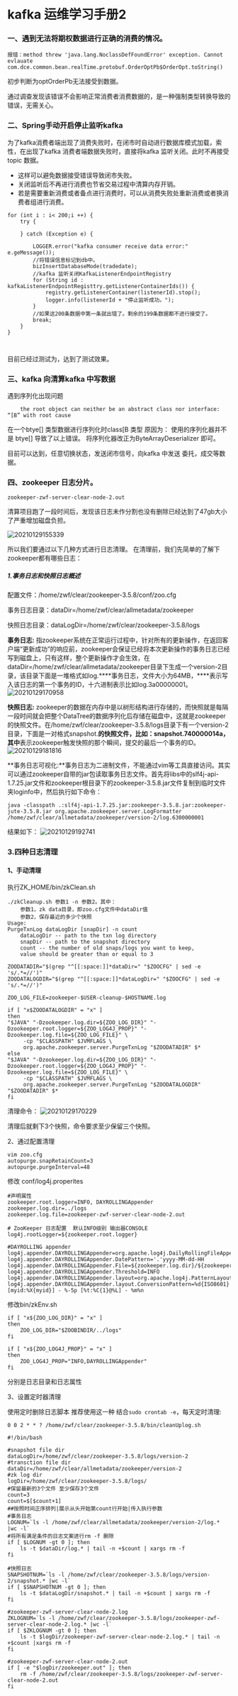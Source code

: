 # kafka 运维学习手册2

### 一、遇到无法将期权数据进行正确的消费的情况。
```
报错：method threw 'java.lang.NoclassDefFoundError' exception. Cannot evlauate com.dce.common.bean.realTime.protobuf.OrderOptPb$OrderOpt.toString()
```

初步判断为optOrderPb无法接受到数据。

通过调查发现该错误不会影响正常消费者消费数据的，是一种强制类型转换导致的错误，无需关心。



### 二、Spring手动开启停止监听kafka

为了kafka消费者端出现了消费失败时，在闭市时自动进行数据库模式加载，索性，在出现了kafka 消费者端数据失败时，直接将kafka 监听关闭。此时不再接受topic 数据。

- 这样可以避免数据接受错误导致闭市失败。
- 关闭监听后不再进行消费也节省交易过程中清算内存开销。
- 若是需要重新消费或者备点进行消费时，可以从消费失败处重新消费或者换消费者组进行消费。
```
for (int i : i< 200;i ++) {
    try {
    
    } catch (Exception e) {
    
        LOGGER.error("kafka consumer receive data error:" e.geMessage());
        //将错误信息标记到db中。
        bizInsertDatabaseMode(tradedate);
        //kafka 监听关闭KafkaListenerEndpointRegistry 
        for (String id : kafkaListenerEndpointRegisttry.getListenerContainerIds()) {
            registry.getListenerContainer(listenerId).stop();
            logger.info(listenerId + "停止监听成功。");
        }
        //如果这200条数据中第一条就出错了。剩余的199条数据都不进行接受了。
        break;
    }
}

        
```
目前已经过测试为，达到了测试效果。



### 三、kafka 向清算kafka 中写数据

遇到序列化出现问题
```
    the root object can neither be an abstract class nor interface: “[B” with root cause
```

在一个btye[] 类型数据进行序列化时class[B 类型 
原因为： 使用的序列化器并不是 btye[] 导致了以上错误。
将序列化器改正为ByteArrayDeserializer 即可。

目前可以达到，任意切换状态，发送闭市信号，向kafka 中发送 委托，成交等数据。


### 四、zookeeper 日志分片。

```
zookeeper-zwf-server-clear-node-2.out
```
清算项目跑了一段时间后，发现该日志未作分割也没有删除已经达到了47gb大小了严重增加磁盘负担。

![20210129155339](https://cdn.jsdelivr.net/gh/weifangZ/image@master/image20210129155339.png)

所以我们要通过以下几种方式进行日志清理。
在清理前，我们先简单的了解下zookeeper都有哪些日志：
##### 1.事务日志和快照日志概述
配置文件：/home/zwf/clear/zookeeper-3.5.8/conf/zoo.cfg

事务日志目录：dataDir=/home/zwf/clear/allmetadata/zookeeper

快照日志目录：dataLogDir=/home/zwf/clear/zookeeper-3.5.8/logs

**事务日志:** 指zookeeper系统在正常运行过程中，针对所有的更新操作，在返回客户端“更新成功”的响应前，zookeeper会保证已经将本次更新操作的事务日志已经写到磁盘上，只有这样，整个更新操作才会生效，在dataDir=/home/zwf/clear/allmetadata/zookeeper目录下生成一个version-2目录，该目录下面是一堆格式如log.****事务日志，文件大小为64MB，****表示写入该日志的第一个事务的ID，十六进制表示比如log.3a00000001。
![20210129170958](https://cdn.jsdelivr.net/gh/weifangZ/image@master/image20210129170958.png)

**快照日志:** zookeeper的数据在内存中是以树形结构进行存储的，而快照就是每隔一段时间就会把整个DataTree的数据序列化后存储在磁盘中，这就是zookeeper的快照文件。在/home/zwf/clear/zookeeper-3.5.8/logs目录下有一个version-2目录，下面是一对格式snapshot.**的快照文件，比如：snapshot.740000014a，其中**表示zookeeper触发快照的那个瞬间，提交的最后一个事务的ID。
![20210129181816](https://cdn.jsdelivr.net/gh/weifangZ/image@master/image20210129181816.png)

**事务日志可视化:**事务日志为二进制文件，不能通过vim等工具直接访问。其实可以通过zookeeper自带的jar包读取事务日志文件。首先将libs中的slf4j-api-1.7.25.jar文件和zookeeper根目录下的zookeeper-3.5.8.jar文件复制到临时文件夹loginfo中，然后执行如下命令：
```
java -classpath .:slf4j-api-1.7.25.jar:zookeeper-3.5.8.jar:zookeeper-jute-3.5.8.jar org.apache.zookeeper.server.LogFormatter /home/zwf/clear/allmetadata/zookeeper/version-2/log.6300000001
```
结果如下：
![20210129192741](https://cdn.jsdelivr.net/gh/weifangZ/image@master/image20210129192741.png)

### 3.四种日志清理
#### 1、手动清理
执行ZK_HOME/bin/zkClean.sh

```
./zkCleanup.sh 参数1 -n 参数2。其中：
	参数1，zk data目录，即zoo.cfg文件中dataDir值
	参数2，保存最近的多少个快照
Usage:
PurgeTxnLog dataLogDir [snapDir] -n count
	dataLogDir -- path to the txn log directory
	snapDir -- path to the snapshot directory
	count -- the number of old snaps/logs you want to keep,
	value should be greater than or equal to 3

```

```
ZOODATADIR="$(grep "^[[:space:]]*dataDir=" "$ZOOCFG" | sed -e 's/.*=//')"
ZOODATALOGDIR="$(grep "^[[:space:]]*dataLogDir=" "$ZOOCFG" | sed -e 's/.*=//')"

ZOO_LOG_FILE=zookeeper-$USER-cleanup-$HOSTNAME.log

if [ "x$ZOODATALOGDIR" = "x" ]
then
"$JAVA" "-Dzookeeper.log.dir=${ZOO_LOG_DIR}" "-Dzookeeper.root.logger=${ZOO_LOG4J_PROP}" "-Dzookeeper.log.file=${ZOO_LOG_FILE}" \
     -cp "$CLASSPATH" $JVMFLAGS \
     org.apache.zookeeper.server.PurgeTxnLog "$ZOODATADIR" $*
else
"$JAVA" "-Dzookeeper.log.dir=${ZOO_LOG_DIR}" "-Dzookeeper.root.logger=${ZOO_LOG4J_PROP}" "-Dzookeeper.log.file=${ZOO_LOG_FILE}" \
     -cp "$CLASSPATH" $JVMFLAGS \
     org.apache.zookeeper.server.PurgeTxnLog "$ZOODATALOGDIR" "$ZOODATADIR" $*
fi

```
清理命令：
![20210129170229](https://cdn.jsdelivr.net/gh/weifangZ/image@master/image20210129170229.png)

清理后就剩下3个快照，命令要求至少保留三个快照。

2、通过配置清理

```
vim zoo.cfg
autopurge.snapRetainCount=3
autopurge.purgeInterval=48
```
修改 conf/log4j.properites
```
#声明属性
zookeeper.root.logger=INFO, DAYROLLINGAppender
zookeeper.log.dir=../logs
zookeeper.log.file=zookeeper-zwf-server-clear-node-2.out
 
# ZooKeeper 日志配置  默认INFO级别 输出器CONSOLE
log4j.rootLogger=${zookeeper.root.logger}
 
#DAYROLLING appender
log4j.appender.DAYROLLINGAppender=org.apache.log4j.DailyRollingFileAppender
log4j.appender.DAYROLLINGAppender.DatePattern='.'yyyy-MM-dd-HH
log4j.appender.DAYROLLINGAppender.File=${zookeeper.log.dir}/${zookeeper.log.file}
log4j.appender.DAYROLLINGAppender.Threshold=INFO
log4j.appender.DAYROLLINGAppender.layout=org.apache.log4j.PatternLayout
log4j.appender.DAYROLLINGAppender.layout.ConversionPattern=%d{ISO8601} [myid:%X{myid}] - %-5p [%t:%C{1}@%L] - %m%n
```
修改bin/zkEnv.sh
 
```
if [ "x${ZOO_LOG_DIR}" = "x" ]
then
    ZOO_LOG_DIR="$ZOOBINDIR/../logs"
fi
 
if [ "x${ZOO_LOG4J_PROP}" = "x" ]
then
    ZOO_LOG4J_PROP="INFO,DAYROLLINGAppender"
fi
```
分别是日志目录和日志属性

3、设置定时器清理

使用定时删除日志脚本 推荐使用这一种 结合`sudo crontab -e`，每天定时清理: 
```
0 0 2 * * ? /home/zwf/clear/zookeeper-3.5.8/bin/cleanUplog.sh 
```
```
#!/bin/bash

#snapshot file dir
dataLogDir=/home/zwf/clear/zookeeper-3.5.8/logs/version-2
#transction file dir
dataDir=/home/zwf/clear/allmetadata/zookeeper/version-2
#zk log dir
logDir=/home/zwf/clear/zookeeper-3.5.8/logs/
#保留最新的3个文件 至少保存3个文件
count=3
count=$[$count+1]
##按照时间正序排列|展示从头开始第count行开始|传入执行参数
#事务日志
LOGNUM=`ls -l /home/zwf/clear/allmetadata/zookeeper/version-2/log.* |wc -l`
#将所有满足条件的日志文案进行rm -f 删除
if [ $LOGNUM -gt 0 ]; then
    ls -t $dataDir/log.* | tail -n +$count | xargs rm -f
fi

#快照日志
SNAPSHOTNUM=`ls -l /home/zwf/clear/zookeeper-3.5.8/logs/version-2/snapshot.* |wc -l`
if [ $SNAPSHOTNUM -gt 0 ]; then
    ls -t $dataLogDir/snapshot.* | tail -n +$count | xargs rm -f
fi

#zookeeper-zwf-server-clear-node-2.log
ZKLOGNUM=`ls -l /home/zwf/clear/zookeeper-3.5.8/logs/zookeeper-zwf-server-clear-node-2.log.* |wc -l`
if [ $ZKLOGNUM -gt 0 ]; then
    ls -t $logDir/zookeeper-zwf-server-clear-node-2.log.* | tail -n +$count |xargs rm -f
fi

#zookeeper-zwf-server-clear-node-2.out
if [ -e "$logDir/zookeeper.out" ]; then
    rm -f /home/zwf/clear/zookeeper-3.5.8/logs/zookeeper-zwf-server-clear-node-2.out
fi
```
